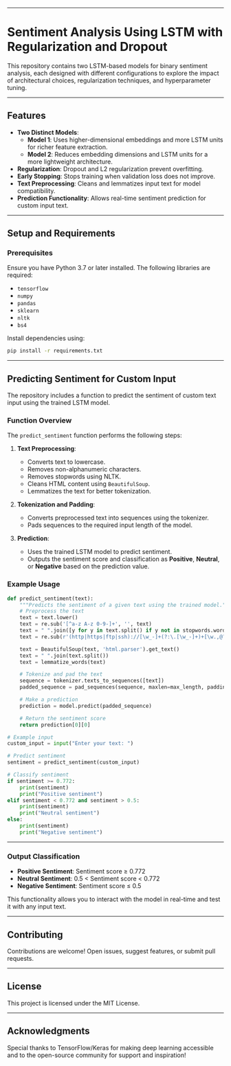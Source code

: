 

---

# Sentiment Analysis Using LSTM with Regularization and Dropout

This repository contains two LSTM-based models for binary sentiment analysis, each designed with different configurations to explore the impact of architectural choices, regularization techniques, and hyperparameter tuning.

---

## Features

- **Two Distinct Models**:
  - **Model 1**: Uses higher-dimensional embeddings and more LSTM units for richer feature extraction.
  - **Model 2**: Reduces embedding dimensions and LSTM units for a more lightweight architecture.
- **Regularization**: Dropout and L2 regularization prevent overfitting.
- **Early Stopping**: Stops training when validation loss does not improve.
- **Text Preprocessing**: Cleans and lemmatizes input text for model compatibility.
- **Prediction Functionality**: Allows real-time sentiment prediction for custom input text.

---

## Setup and Requirements

### Prerequisites

Ensure you have Python 3.7 or later installed. The following libraries are required:

- `tensorflow`
- `numpy`
- `pandas`
- `sklearn`
- `nltk`
- `bs4`

Install dependencies using:

```bash
pip install -r requirements.txt
```

---

## Predicting Sentiment for Custom Input

The repository includes a function to predict the sentiment of custom text input using the trained LSTM model.

### Function Overview

The `predict_sentiment` function performs the following steps:

1. **Text Preprocessing**:
   - Converts text to lowercase.
   - Removes non-alphanumeric characters.
   - Removes stopwords using NLTK.
   - Cleans HTML content using `BeautifulSoup`.
   - Lemmatizes the text for better tokenization.

2. **Tokenization and Padding**:
   - Converts preprocessed text into sequences using the tokenizer.
   - Pads sequences to the required input length of the model.

3. **Prediction**:
   - Uses the trained LSTM model to predict sentiment.
   - Outputs the sentiment score and classification as **Positive**, **Neutral**, or **Negative** based on the prediction value.

### Example Usage

```python
def predict_sentiment(text):
    """Predicts the sentiment of a given text using the trained model."""
    # Preprocess the text
    text = text.lower()
    text = re.sub('[^a-z A-z 0-9-]+', '', text)
    text = " ".join([y for y in text.split() if y not in stopwords.words('english')])
    text = re.sub(r'(http|https|ftp|ssh)://[\w_-]+(?:\.[\w_-]+)+[\w.,@?^=%&:/~+#-]*', '', text)

    text = BeautifulSoup(text, 'html.parser').get_text()
    text = " ".join(text.split())
    text = lemmatize_words(text)

    # Tokenize and pad the text
    sequence = tokenizer.texts_to_sequences([text])
    padded_sequence = pad_sequences(sequence, maxlen=max_length, padding='pre')

    # Make a prediction
    prediction = model.predict(padded_sequence)

    # Return the sentiment score
    return prediction[0][0]

# Example input
custom_input = input("Enter your text: ")

# Predict sentiment
sentiment = predict_sentiment(custom_input)

# Classify sentiment
if sentiment >= 0.772:
    print(sentiment)
    print("Positive sentiment")
elif sentiment < 0.772 and sentiment > 0.5:
    print(sentiment)
    print("Neutral sentiment")
else:
    print(sentiment)
    print("Negative sentiment")
```

---

### **Output Classification**

- **Positive Sentiment**: Sentiment score ≥ 0.772
- **Neutral Sentiment**: 0.5 < Sentiment score < 0.772
- **Negative Sentiment**: Sentiment score ≤ 0.5

This functionality allows you to interact with the model in real-time and test it with any input text.

---

## Contributing

Contributions are welcome! Open issues, suggest features, or submit pull requests.

---

## License

This project is licensed under the MIT License.

---

## Acknowledgments

Special thanks to TensorFlow/Keras for making deep learning accessible and to the open-source community for support and inspiration!
